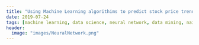 ```yaml
---
title: "Using Machine Learning algorithims to predict stock price trends"
date: 2019-07-24
tags: [machine learning, data science, neural network, data mining, naive bayes]
header:
  image: "images/NeuralNetwork.png"
---
```

